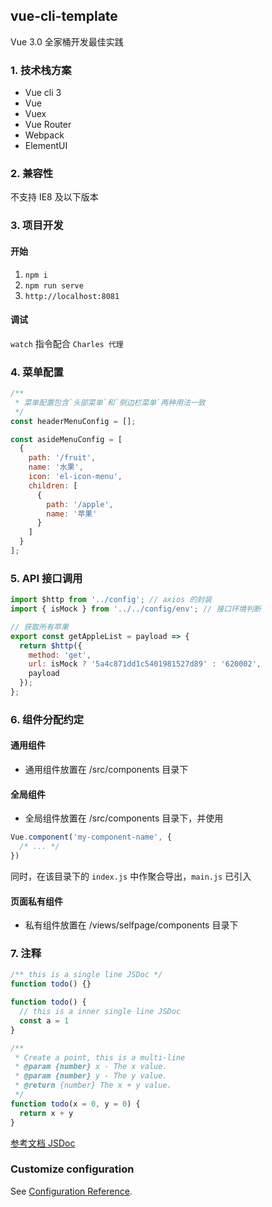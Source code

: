 ## vue-cli-template

Vue 3.0 全家桶开发最佳实践

### 1. 技术栈方案

- Vue cli 3
- Vue
- Vuex
- Vue Router
- Webpack
- ElementUI

### 2. 兼容性

不支持 IE8 及以下版本

### 3. 项目开发

#### 开始

1.  `npm i`
2.  `npm run serve`
3.  `http://localhost:8081`

#### 调试

`watch` 指令配合 `Charles 代理`

### 4. 菜单配置

```js
/**
 * 菜单配置包含`头部菜单`和`侧边栏菜单`两种用法一致
 */
const headerMenuConfig = [];

const asideMenuConfig = [
  {
    path: '/fruit',
    name: '水果',
    icon: 'el-icon-menu',
    children: [
      {
        path: '/apple',
        name: '苹果'
      }
    ]
  }
];
```

### 5. API 接口调用

```js
import $http from '../config'; // axios 的封装
import { isMock } from '../../config/env'; // 接口环境判断

// 获取所有苹果
export const getAppleList = payload => {
  return $http({
    method: 'get',
    url: isMock ? '5a4c871dd1c5401981527d89' : '620002',
    payload
  });
};
```

### 6. 组件分配约定

#### 通用组件

- 通用组件放置在 /src/components 目录下

#### 全局组件

- 全局组件放置在 /src/components 目录下，并使用

```js
Vue.component('my-component-name', {
  /* ... */
})
```

同时，在该目录下的 `index.js` 中作聚合导出，`main.js` 已引入

#### 页面私有组件

- 私有组件放置在 /views/selfpage/components 目录下

### 7. 注释

```js
/** this is a single line JSDoc */
function todo() {}
```

```js
function todo() {
  // this is a inner single line JSDoc
  const a = 1
}
```

```js
/**
 * Create a point, this is a multi-line
 * @param {number} x - The x value.
 * @param {number} y - The y value.
 * @return {number} The x + y value.
 */
function todo(x = 0, y = 0) {
  return x + y
}
```

[参考文档 JSDoc](https://www.html.cn/doc/jsdoc/)

### Customize configuration

See [Configuration Reference](https://cli.vuejs.org/config/).
